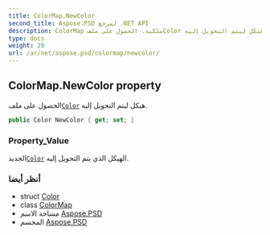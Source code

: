 ```yaml
---
title: ColorMap.NewColor
second_title: Aspose.PSD لمرجع .NET API
description: ColorMap ملكية. الحصول على ملفColor هيكل ليتم التحويل إليه.
type: docs
weight: 20
url: /ar/net/aspose.psd/colormap/newcolor/
---
```

## ColorMap.NewColor property

الحصول على ملف[`Color`](../../color/) هيكل ليتم التحويل إليه.

```csharp
public Color NewColor { get; set; }
```

### Property_Value

الجديد[`Color`](../../color/) الهيكل الذي يتم التحويل إليه.

### أنظر أيضا

* struct [Color](../../color/)
* class [ColorMap](../)
* مساحة الاسم [Aspose.PSD](../../colormap/)
* المجسم [Aspose.PSD](../../../)


